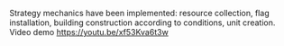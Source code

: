 Strategy mechanics have been implemented: resource collection, flag installation, building construction according to conditions, unit creation.
Video demo https://youtu.be/xf53Kva6t3w
